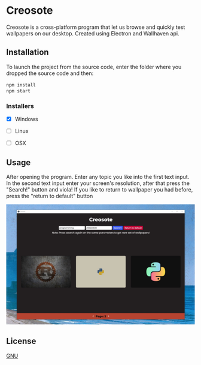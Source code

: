 # Creosote

Creosote is a cross-platform program that let us browse and quickly test wallpapers on our desktop. Created using Electron and Wallhaven api.

## Installation

To launch the project from the source code, enter the folder where you dropped the source code and then:

```
npm install
npm start
```
### Installers
- [x] Windows
- [ ] Linux
- [ ] OSX


## Usage
After opening the program. Enter any topic you like into the first text input. In the second text input enter your screen's resolution, after that press the "Search!" button and viola! If you like to return to wallpaper you had before, press the "return to default" button

![program design](https://github.com/Avngarde/creosote/blob/master/readme_images/example.jpg)


## License
[GNU](https://www.gnu.org/licenses/gpl-3.0.html)
